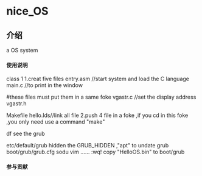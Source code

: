 # nice_OS

## 介绍
a OS system

#### 使用说明
class 1
1.creat five files 
entry.asm //start system and load the C language
main.c    //to print in the window

#these files must put them in a same foke
vgastr.c //set the display address
vgastr.h

Makefile
hello.lds//link all file
2.push 4 file in a foke ,if you cd in this foke ,you only need use a command "make"

df see the grub

etc/default/grub hidden the GRUB_HIDDEN ,"apt" to undate grub
boot/grub/grub.cfg sodu vim    ......    :wq!
copy "HelloOS.bin" to boot/grub
#### 参与贡献
